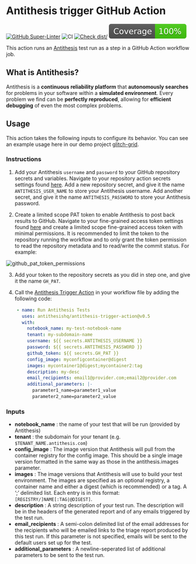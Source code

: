 # Antithesis trigger GitHub Action

[![GitHub Super-Linter](https://github.com/actions/typescript-action/actions/workflows/linter.yml/badge.svg)](https://github.com/super-linter/super-linter)
![CI](https://github.com/actions/typescript-action/actions/workflows/ci.yml/badge.svg)
[![Check dist/](https://github.com/actions/typescript-action/actions/workflows/check-dist.yml/badge.svg)](https://github.com/actions/typescript-action/actions/workflows/check-dist.yml)
[![Coverage](./badges/coverage.svg)](./badges/coverage.svg)

This action runs an [Antithesis](https://www.antithesis.com/) test run as a step in a GitHub Action workflow job.

## What is Antithesis?

Antithesis is a **continuous reliability platform** that **autonomously searches** for problems in your software within a **simulated environment**. Every problem we find can be **perfectly reproduced**, allowing for **efficient debugging** of even the most complex problems.

## Usage

This action takes the following inputs to configure its behavior. You can see an example usage here in our demo project [glitch-grid](https://github.com/antithesishq/glitch-grid/blob/main/.github/workflows/ci_integration_go.yml).

### Instructions

1. Add your Antithesis ``username`` and ``password`` to your GitHub repository secrets and variables. Navigate to your repository action secrets settings found [here](https://github.com/<org_name>/<repo_name>/settings/secrets/actions). Add a new repository secret, and give it the name ``ANTITHESIS_USER_NAME`` to store your Antithesis username. Add another secret, and give it the name ``ANTITHESIS_PASSWORD`` to store your Antithesis password.

2. Create a limited scope PAT token to enable Antithesis to post back results to GitHub. Navigate to your fine-grained access token settings found [here](https://github.com/settings/tokens?type=beta) and create a limited scope fine-grained access token with minimal permissions. It is recommended to limit the token to the repository running the workflow and to only grant the token permission to read the repository metadata and to read/write the commit status. For example:

![github_pat_token_permissions](https://github.com/antithesishq/antithesis-trigger-action/assets/3439582/935c5c58-e158-4558-a455-9a5f99d48c8b)

3. Add your token to the repository secrets as you did in step one, and give it the name ``GH_PAT``.

4. Call the [Antithesis Trigger Action](https://github.com/antithesishq/antithesis-trigger-action) in your workflow file by adding the following code:

```yml
    - name: Run Antithesis Tests
      uses: antithesishq/antithesis-trigger-action@v0.5
      with:
        notebook_name: my-test-notebook-name
        tenant: my-subdomain-name
        username: ${{ secrets.ANTITHESIS_USERNAME }}
        password: ${{ secrets.ANTITHESIS_PASSWORD }}
        github_token: ${{ secrets.GH_PAT }}
        config_image: myconfigcontainer@digest
        images: mycontainer1@digest;mycontainer2:tag
        description: my-desc
        email_recipients: email1@provider.com;email2@provider.com
        additional_parameters: |-
          parameter1_name=parameter1_value
          parameter2_name=parameter2_value
```

### Inputs

- **notebook_name** : the name of your test that will be run (provided by Antithesis)
- **tenant** : the subdomain for your tenant (e.g. `$TENANT_NAME.antithesis.com`)
- **config_image** : The image version that Antithesis will pull from the container registry for the config image. This should be a single image version formatted in the same way as those in the antithesis.images parameter.
- **images** : The image versions that Antithesis will use to build your test environment. The images are specified as an optional registry, a container name and either a digest (which is recommended) or a tag. A ‘;’ delimited list. Each entry is in this format: `[REGISTRY/]NAME[:TAG|@DIGEST]`.
- **description** : A string description of your test run. The description will be in the headers of the generated report and of any emails triggered by the test run.
- **email_recipients** : A semi-colon delimited list of the email addresses for the recipients who will be emailed links to the triage report produced by this test run. If this parameter is not specified, emails will be sent to the default users set up for the test.
- **additional_parameters** : A newline-seperated list of additional parameters to be sent to the test run.
